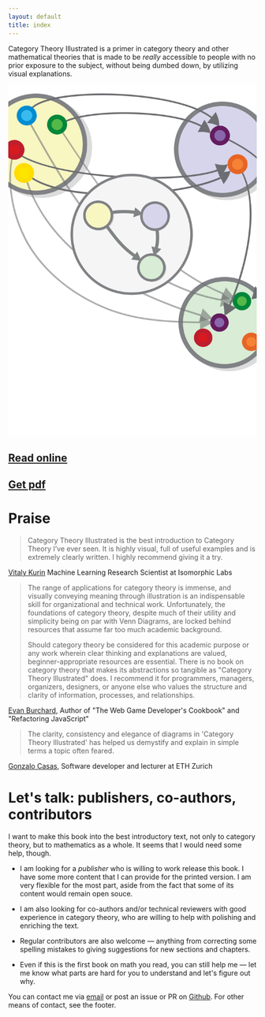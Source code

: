 ```yaml
---
layout: default
title: index
---
```



Category Theory Illustrated is a primer in category theory and other mathematical theories that is made to be *really* accessible to people with no prior exposure to the subject, without being dumbed down, by utilizing visual explanations.

[![cover.svg](cover.svg)](00_about)

[Read online](00_about)
--

[Get pdf](print)
--

Praise
===

> Category Theory Illustrated is the best introduction to Category Theory I’ve ever seen. It is highly visual, full of useful examples and is extremely clearly written. I highly recommend giving it a try.

[Vitaly Kurin](https://twitter.com/y0b1byte) Machine Learning Research Scientist at Isomorphic Labs

> The range of applications for category theory is immense, and visually conveying meaning through illustration is an indispensable skill for organizational and technical work. Unfortunately, the foundations of category theory, despite much of their utility and simplicity being on par with Venn Diagrams, are locked behind resources that assume far too much academic background.
>
>Should category theory be considered for this academic purpose or any work wherein clear thinking and explanations are valued, beginner-appropriate resources are essential. There is no book on category theory that makes its abstractions so tangible as "Category Theory Illustrated" does. I recommend it for programmers, managers, organizers, designers, or anyone else who values the structure and clarity of information, processes, and relationships.

[Evan Burchard](https://www.oreilly.com/pub/au/7124), Author of "The Web Game Developer's Cookbook" and "Refactoring JavaScript"


> The clarity, consistency and elegance of diagrams in 'Category Theory Illustrated' has helped us demystify and explain in simple terms a topic often feared.

[Gonzalo Casas](https://gnz.io/), Software developer and lecturer at ETH Zurich

Let's talk: publishers, co-authors, contributors
===

I want to make this book into the best introductory text, not only to category theory, but to mathematics as a whole. It seems that I would need some help, though.

- I am looking for a *publisher* who is willing to work release this book. I have some more content that I can provide for the printed version. I am very flexible for the most part, aside from the fact that some of its content would remain open souce.

- I am also looking for co-authors and/or technical reviewers with good experience in category theory, who are willing to help with polishing and enriching the text.

- Regular contributors are also welcome &mdash; anything from correcting some spelling mistakes to giving suggestions for new sections and chapters.

- Even if this is the first book on math you read, you can still help me &mdash; let me know what parts are hard for you to understand and let's figure out why.

You can contact me via [email](mailto:marinovboris@protonmail.com) or post an issue or PR on [Github](https://github.com/abuseofnotation/category-theory-illustrated). For other means of contact, see the footer.
